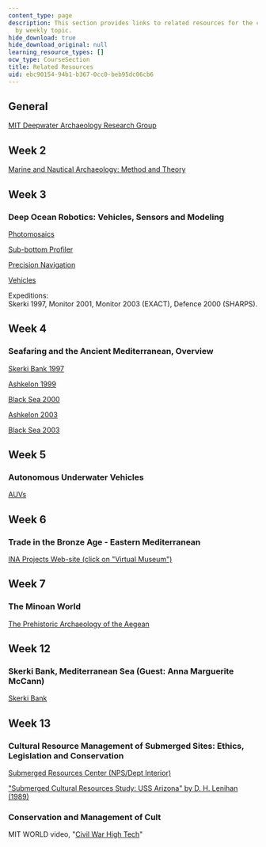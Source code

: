 ```yaml
---
content_type: page
description: This section provides links to related resources for the course, organized
  by weekly topic.
hide_download: true
hide_download_original: null
learning_resource_types: []
ocw_type: CourseSection
title: Related Resources
uid: ebc90154-94b1-b367-0cc0-beb95dc06cb6
---
```


General
-------

[MIT Deepwater Archaeology Research Group](http://web.mit.edu/deeparch/www/home/index.html)

Week 2
------

[Marine and Nautical Archaeology: Method and Theory](http://web.mit.edu/deeparch/www/home/links.html)

Week 3
------

### Deep Ocean Robotics: Vehicles, Sensors and Modeling

[Photomosaics](http://dsl.whoi.edu/DSL/hanu/)

[Sub-bottom Profiler](http://web.mit.edu/deeparch/www/research/subbottom.html)

[Precision Navigation](http://web.mit.edu/deeparch/www/research/precisionnav.html)

[Vehicles](http://www.whoi.edu/marops/vehicles/index.html)

Expeditions:  
Skerki 1997, Monitor 2001, Monitor 2003 (EXACT), Defence 2000 (SHARPS).

Week 4
------

### Seafaring and the Ancient Mediterranean, Overview

[Skerki Bank 1997](http://web.mit.edu/deeparch/www/expeditions/1997Skerki/1997Skerki.html)

[Ashkelon 1999](http://web.mit.edu/deeparch/www/expeditions/1999Ashkelon/1999Ashkelon.html)

[Black Sea 2000](http://web.mit.edu/deeparch/www/expeditions/2000BlackSea/2000BlackSea.html)

[Ashkelon 2003](http://web.mit.edu/deeparch/www/expeditions/expeditions.html)

[Black Sea 2003](http://web.mit.edu/deeparch/www/expeditions/expeditions.html)

Week 5
------

### Autonomous Underwater Vehicles

[AUVs](http://web.mit.edu/deeparch/www/expeditions/2001Aegean/2001Aegean.html)

Week 6
------

### Trade in the Bronze Age - Eastern Mediterranean

[INA Projects Web-site (click on "Virtual Museum")](http://nautarch.tamu.edu/)

Week 7
------

### The Minoan World

[The Prehistoric Archaeology of the Aegean](http://www.dartmouth.edu/~prehistory/aegean/)

Week 12
-------

### Skerki Bank, Mediterranean Sea (Guest: Anna Marguerite McCann)

[Skerki Bank](http://web.mit.edu/deeparch/www/expeditions/1997Skerki/1997Skerki.html)

Week 13
-------

### Cultural Resource Management of Submerged Sites: Ethics, Legislation and Conservation

[Submerged Resources Center (NPS/Dept Interior)](http://www.nps.gov/submerged/)

["Submerged Cultural Resources Study: USS Arizona" by D. H. Lenihan (1989)](http://www.library.arizona.edu/exhibits/ussarizona/nps_survey/title.htm)

### Conservation and Management of Cult

MIT WORLD video, "[Civil War High Tech](http://techtv.mit.edu/videos/15874-civil-war-high-tech-excavating-the-hunley-and-monitor)"